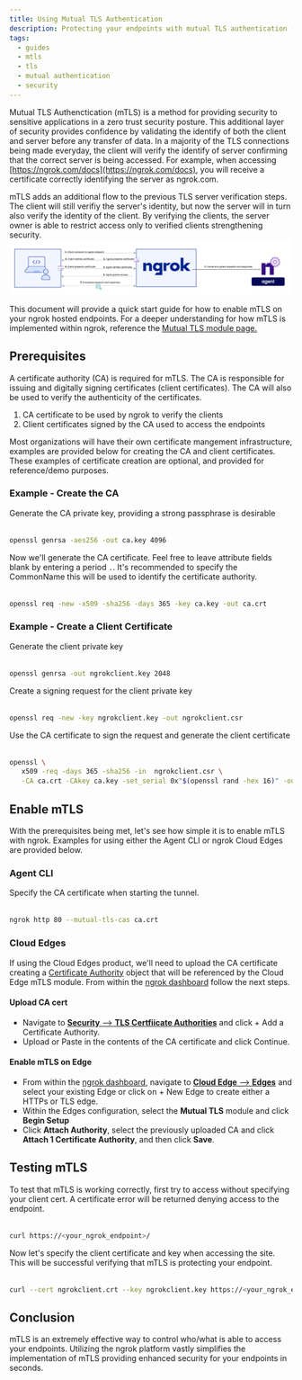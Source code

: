 ```yaml
---
title: Using Mutual TLS Authentication
description: Protecting your endpoints with mutual TLS authentication (mTLS)
tags:
  - guides
  - mtls
  - tls
  - mutual authentication
  - security
---
```


Mutual TLS Authenctication (mTLS) is a method for providing security to sensitive applications in a zero trust security posture.  This additional layer of security provides confidence by validating the identify of both the client and server before any transfer of data.  In a majority of the TLS connections being made everyday, the client will verify the identify of server confirming that the correct server is being accessed.  For example, when accessing [https://ngrok.com/docs](https://ngrok.com/docs), you will receive a certificate correctly identifying the server as ngrok.com.  

mTLS adds an additional flow to the previous TLS server verification steps.  The client will still verifiy the server's identity, but now the server will in turn also verify the identity of the client.  By verifying the clients, the server owner is able to restrict access only to verified clients strengthening security.
![](img/mtls-diag.png)

This document will provide a quick start guide for how to enable mTLS on your ngrok hosted endpoints.  For a deeper understanding for how mTLS is implemented within ngrok, reference the [Mutual TLS module page.](https://ngrok.com/docs/cloud-edge/modules/mutual-tls/)


## **Prerequisites**

A certificate authority (CA) is required for mTLS.  The CA is responsible for issuing and digitally signing certificates (client certificates).  The CA will also be used to verify the authenticity of the certificates.  

1. CA certificate to be used by ngrok to verify the clients
2. Client certificates signed by the CA used to access the endpoints

Most organizations will have their own certificate mangement infrastructure, examples are provided below for creating the CA and client certificates.  These examples of certificate creation are optional, and provided for reference/demo purposes.

### Example - Create the CA

Generate the CA private key, providing a strong passphrase is desirable<br></br>
```bash
openssl genrsa -aes256 -out ca.key 4096
```


Now we'll generate the CA certificate.  Feel free to leave attribute fields blank by entering a period `.`.  It's recommended to specify the CommonName this will be used to identify the certificate authority.<br></br>
```bash
openssl req -new -x509 -sha256 -days 365 -key ca.key -out ca.crt
```

### Example - Create a Client Certificate

Generate the client private key<br></br>
```bash
openssl genrsa -out ngrokclient.key 2048
```

Create a signing request for the client private key<br></br>
```bash
openssl req -new -key ngrokclient.key -out ngrokclient.csr
```

Use the CA certificate to sign the request and generate the client certificate<br></br>
```bash
openssl \
   x509 -req -days 365 -sha256 -in  ngrokclient.csr \
   -CA ca.crt -CAkey ca.key -set_serial 0x"$(openssl rand -hex 16)" -out ngrokclient.crt
```


## **Enable mTLS**
With the prerequisites being met, let's see how simple it is to enable mTLS with ngrok.  Examples for using either the Agent CLI or ngrok Cloud Edges are provided below.

### Agent CLI
Specify the CA certificate when starting the tunnel.<br></br>
```bash 
ngrok http 80 --mutual-tls-cas ca.crt
```


### Cloud Edges
If using the Cloud Edges product, we'll need to upload the CA certificate creating a [Certificate Authority](https://ngrok.com/docs/api/resources/certificate-authorities/) object that will be referenced by the Cloud Edge mTLS module.
From within the [ngrok dashboard](https://dashboard.ngrok.com) follow the next steps.

#### Upload CA cert ####

* Navigate to [**Security** --> **TLS Certfiicate Authorities**](https://dashboard.ngrok.com/security/tls/cert-authorities) and click + Add a Certificate Authority.
* Upload or Paste in the contents of the CA certificate and click Continue.

#### Enable mTLS on Edge ####

* From within the [ngrok dashboard](https://dashboard.ngrok.com), navigate to [**Cloud Edge** --> **Edges**](https://dashboard.ngrok.com/cloud-edge/edges) and select your existing Edge or click on + New Edge to create either a HTTPs or TLS edge.
* Within the Edges configuration, select the **Mutual TLS** module and click **Begin Setup**
* Click **Attach Authority**, select the previously uploaded CA and click **Attach 1 Certificate Authority**, and then click **Save**.


## **Testing mTLS**
To test that mTLS is working correctly, first try to access without specifying your client cert.  A certificate error will be returned denying access to the endpoint.<br></br>
```bash
curl https://<your_ngrok_endpoint>/
```

Now let's specify the client certificate and key when accessing the site.  This will be successful verifying that mTLS is protecting your endpoint.<br></br>
```bash
curl --cert ngrokclient.crt --key ngrokclient.key https://<your_ngrok_endpoint>/
```



## **Conclusion**

mTLS is an extremely effective way to control who/what is able to access your endpoints.  Utilizing the ngrok platform vastly simplifies the implementation of mTLS providing enhanced security for your endpoints in seconds.